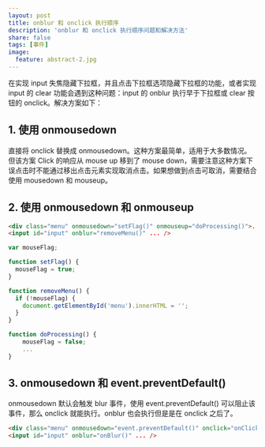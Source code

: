 ```yaml
---
layout: post
title: onblur 和 onclick 执行顺序
description: 'onblur 和 onclick 执行顺序问题和解决方法'
share: false
tags: [事件]
image:
  feature: abstract-2.jpg
---
```


在实现 input 失焦隐藏下拉框，并且点击下拉框选项隐藏下拉框的功能，或者实现 input 的 clear 功能会遇到这种问题：input 的 onblur 执行早于下拉框或 clear 按钮的 onclick。解决方案如下：

## 1. 使用 onmousedown

直接将 onclick 替换成 onmousedown。这种方案最简单，适用于大多数情况。但该方案 Click 的响应从 mouse up 移到了 mouse down，需要注意这种方案下误点击时不能通过移出点击元素实现取消点击。如果想做到点击可取消，需要结合使用 mousedown 和 mouseup。

## 2. 使用 onmousedown 和 onmouseup

```html
<div class="menu" onmousedown="setFlag()" onmouseup="doProcessing()">...</div>
<input id="input" onblur="removeMenu()" ... />
```

```javascript
var mouseFlag;

function setFlag() {
  mouseFlag = true;
}

function removeMenu() {
  if (!mouseFlag) {
    document.getElementById('menu').innerHTML = '';
  }
}

function doProcessing() {
    mouseFlag = false;
    ...
}
```

## 3. onmousedown 和 event.preventDefault()

onmousedown 默认会触发 blur 事件，使用 event.preventDefault() 可以阻止该事件，那么 onclick 就能执行。onblur 也会执行但是是在 onclick 之后了。

```html
<div class="menu" onmousedown="event.preventDefault()" onclick="onClick()">...</div>
<input id="input" onblur="onBlur()" ... />
```
